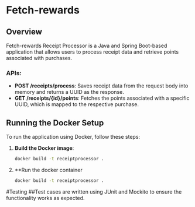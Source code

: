 # Fetch-rewards

## Overview

Fetch-rewards Receipt Processor is a Java and Spring Boot-based application that allows users to process receipt data and retrieve points associated with purchases.

### APIs:
- **POST /receipts/process**: Saves receipt data from the request body into memory and returns a UUID as the response.
- **GET /receipts/{id}/points**: Fetches the points associated with a specific UUID, which is mapped to the respective purchase.

## Running the Docker Setup

To run the application using Docker, follow these steps:

1. **Build the Docker image**:
   ```bash
   docker build -t receiptprocessor .

2. **Run the docker container
   ```bash
   docker build -t receiptprocessor .

#Testing
##Test cases are written using JUnit and Mockito to ensure the functionality works as expected.


